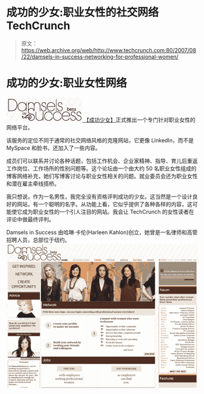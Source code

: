 # 成功的少女:职业女性的社交网络 TechCrunch

> 原文：<https://web.archive.org/web/http://www.techcrunch.com:80/2007/08/22/damsels-in-success-networking-for-professional-women/>

# 成功的少女:职业女性网络

[![damsells.jpg](img/e930dd0abc35030fd83ee5419f898c47.png) ](https://web.archive.org/web/20221127200708/http://www.damselsinsuccess.com/) [【成功少女】](https://web.archive.org/web/20221127200708/http://www.damselsinsuccess.com/)正式推出一个专门针对职业女性的网络平台。

该服务的定位不同于通常的社交网络风格的克隆网站，它更像 LinkedIn，而不是 MySpace 和脸书，还加入了一些内容。

成员们可以联系并讨论各种话题，包括工作机会、企业家精神、指导、育儿后重返工作岗位、工作场所的性别问题等。这个论坛由一个由大约 50 名职业女性组成的博客网络补充，她们写博客讨论与职业女性相关的问题。就业委员会还为职业女性和潜在雇主牵线搭桥。

我只想说，作为一名男性，我完全没有资格评判成功的少女。这当然是一个设计良好的网站，有一个聪明的名字。从功能上看，它似乎提供了各种各样的内容，这可能使它成为职业女性的一个引人注目的网站。我会让 TechCrunch 的女性读者在评论中做最终评判。

Damsels in Success 由哈琳·卡伦(Harleen Kahlon)创立，她曾是一名律师和高管招聘人员，总部位于纽约。
![damsels1.jpg](img/bfeef5845f89d12cfa7e92ff7c11f40d.png)